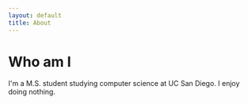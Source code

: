 ```yaml
---
layout: default
title: About
---
```


Who am I
======

I'm a M.S. student studying computer science at UC San Diego. I enjoy doing nothing.
